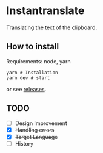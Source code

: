 # Instantranslate

Translating the text of the clipboard.

## How to install

Requirements: node, yarn

```
yarn # Installation
yarn dev # start
```

or see [releases](https://github.com/45deg/instantranslate/releases).

## TODO

- [ ] Design Improvement
- [x] ~~Handling errors~~
- [x] ~~Target Language~~
- [ ] History
